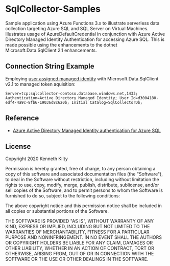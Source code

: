 # SqlCollector-Samples

Sample application using Azure Functions 3.x to illustrate serverless data collection targeting Azure SQL and SQL Server on Virtual Machines.
Illustrates usage of AzureDefaultCredential in conjunction with Azure Active Directory Managed Identity Authentication for accessing Azure SQL. This is made possible using the enhancements to the dotnet Microsoft.Data.SqlClient 2.1 enhancements.

## Connection String Example

Employing [user assigned managed identity](https://docs.microsoft.com/en-us/azure/active-directory/managed-identities-azure-resources/overview#managed-identity-types) with Microsoft.Data.SqlClient v2.1 to managed token aquisition:

`Server=tcp:sqlcollector-contoso.database.windows.net,1433; Authentication=Active Directory Managed Identity; User Id=d3004180-edf4-4a9c-8fb6-19036d8c620b; Initial Catalog=SqlCollectorDb;`

## Reference

- [Azure Active Directory Managed Identity authentication for Azure SQL](https://github.com/dotnet/SqlClient/blob/master/release-notes/2.1/2.1.0.md#azure-active-directory-managed-identity-authentication)

## License

Copyright 2020 Kenneth Kilty

Permission is hereby granted, free of charge, to any person obtaining a copy of this software and associated documentation files (the "Software"), to deal in the Software without restriction, including without limitation the rights to use, copy, modify, merge, publish, distribute, sublicense, and/or sell copies of the Software, and to permit persons to whom the Software is furnished to do so, subject to the following conditions:

The above copyright notice and this permission notice shall be included in all copies or substantial portions of the Software.

THE SOFTWARE IS PROVIDED "AS IS", WITHOUT WARRANTY OF ANY KIND, EXPRESS OR IMPLIED, INCLUDING BUT NOT LIMITED TO THE WARRANTIES OF MERCHANTABILITY, FITNESS FOR A PARTICULAR PURPOSE AND NONINFRINGEMENT. IN NO EVENT SHALL THE AUTHORS OR COPYRIGHT HOLDERS BE LIABLE FOR ANY CLAIM, DAMAGES OR OTHER LIABILITY, WHETHER IN AN ACTION OF CONTRACT, TORT OR OTHERWISE, ARISING FROM, OUT OF OR IN CONNECTION WITH THE SOFTWARE OR THE USE OR OTHER DEALINGS IN THE SOFTWARE.
